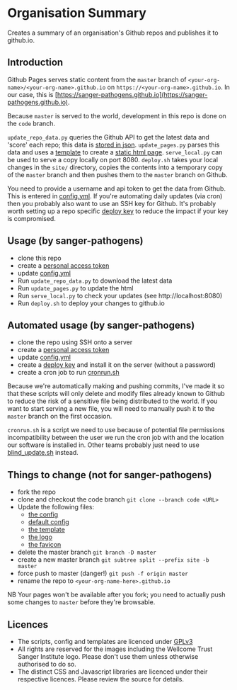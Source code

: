 # Organisation Summary

Creates a summary of an organisation's Github repos and
publishes it to github.io.

## Introduction

Github Pages serves static content from the `master` branch of
`<your-org-name>/<your-org-name>.github.io` on `https://<your-org-name>.github.io`.
In our case, this is [https://sanger-pathogens.github.io](https://sanger-pathogens.github.io).

Because `master` is served to the world, development in this repo is done on the `code` branch.

`update_repo_data.py` queries the Github API to get the latest data and 'score'
each repo; this data is [stored in json](site/data/all.json).
`update_pages.py` parses this data and uses a [template](templates/index.html) to
create a [static html page](site/index.html).
`serve_local.py` can be used to serve a copy locally on port 8080.
`deploy.sh` takes your local changes in the `site/` directory, copies the contents
into a temporary copy of the `master` branch and then pushes them to the `master`
branch on Github.

You need to provide a username and api token to get the data from Github.  This is
entered in [config.yml](config.yml).  If you're automating daily updates (via cron)
then you probably also want to use an SSH key for Github.  It's probably worth setting
up a repo specific [deploy key](https://developer.github.com/guides/managing-deploy-keys/#deploy-keys)
to reduce the impact if your key is compromised.

## Usage (by sanger-pathogens)

- clone this repo
- create a [personal access token](https://github.com/settings/tokens)
- update [config.yml](config.yml)
- Run `update_repo_data.py` to download the latest data
- Run `update_pages.py` to update the html		
- Run `serve_local.py` to check your updates (see http://localhost:8080)
- Run `deploy.sh` to deploy your changes to github.io

## Automated usage (by sanger-pathogens)

- clone the repo using SSH onto a server
- create a [personal access token](https://github.com/settings/tokens)
- update [config.yml](config.yml)
- create a [deploy key](https://developer.github.com/guides/managing-deploy-keys/#deploy-keys) and install it on the server (without a password)
- create a cron job to run [cronrun.sh](./scripts/cronrun.sh)

Because we're automatically making and pushing commits, I've made it so that these scripts will
only delete and modify files already known to Github to reduce the risk of a sensitive file
being distributed to the world.  If you want to start serving a new file, you will need to
manually push it to the `master` branch on the first occasion.

`cronrun.sh` is a script we need to use because of potential file permissions incompatibility
between the user we run the cron job with and the location our software is installed in.
Other teams probably just need to use [blind_update.sh](scripts/blind_update.sh) instead.

## Things to change (not for sanger-pathogens)

- fork the repo
- clone and checkout the code branch `git clone --branch code <URL>`
- Update the following files:
  - [the config](config.yml)
  - [default config](config/)
  - [the template](templates/index.html)
  - [the logo](site/assets/img/logo.png)
  - [the favicon](site/favicon.ico)
- delete the master branch `git branch -D master`
- create a new master branch `git subtree split --prefix site -b master`
- force push to master (danger!) `git push -f origin master`
- rename the repo to `<your-org-name-here>.github.io`

NB Your pages won't be available after you fork; you need to actually push some changes
to `master` before they're browsable.

## Licences

- The scripts, config and templates are licenced under [GPLv3](licences/GPL-LICENCE)
- All rights are reserved for the images including the Wellcome Trust Sanger Institute logo.  Please don't use them unless otherwise authorised to do so.
- The distinct CSS and Javascript libraries are licenced under their respective licences.  Please review the source for details.

